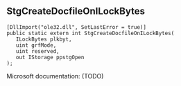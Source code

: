 ## StgCreateDocfileOnILockBytes

```
[DllImport("ole32.dll", SetLastError = true)]
public static extern int StgCreateDocfileOnILockBytes(
   ILockBytes plkbyt,
   uint grfMode,
   uint reserved,
   out IStorage ppstgOpen
);
```

Microsoft documentation: (TODO)
